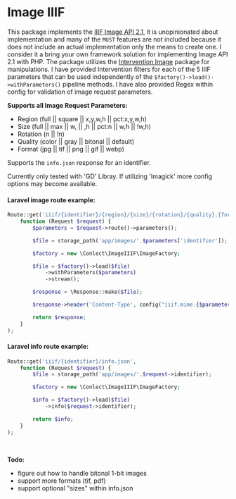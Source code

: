 # Image IIIF

This package implements the [IIIF Image API 2.1](http://iiif.io/api/image/2.1/), it is unopinionated about implementation and many of the `MUST` features are not included because it does not include an actual implementation only the means to create one. I consider it a bring your own framework solution for implementing Image API 2.1 with PHP. The package utilizes the [Intervention Image](http://image.intervention.io/) package for manipulations. I have provided Intervention filters for each of the 5 IIIF parameters that can be used independently of the `$factory()->load()->withParameters()` pipeline methods. I have also provided Regex within config for validation of image request parameters.

**Supports all Image Request Parameters:**
- Region (full || square || x,y,w,h || pct:x,y,w,h)
- Size (full || max || w, || ,h || pct:n || w,h || !w,h)
- Rotation (n || !n)
- Quality (color || gray || bitonal || default)
- Format (jpg || tif || png || gif || webp)

Supports the `info.json` response for an identifier.

Currently only tested with 'GD' Libray. If utilizing 'Imagick' more config options may become available.


#### Laravel image route example:

```php
Route::get('iiif/{identifier}/{region}/{size}/{rotation}/{quality}.{format}',
    function (Request $request) {
        $parameters = $request->route()->parameters();

        $file = storage_path('app/images/'.$parameters['identifier']);

        $factory = new \Conlect\ImageIIIF\ImageFactory;

        $file = $factory()->load($file)
            ->withParameters($parameters)
            ->stream();

        $response = \Response::make($file);

        $response->header('Content-Type', config("iiif.mime.{$parameters['format']}"));

        return $response;
    }
);

```

#### Laravel info route example:

```php
Route::get('iiif/{identifier}/info.json',
    function (Request $request) {
        $file = storage_path('app/images/'.$request->identifier);

        $factory = new \Conlect\ImageIIIF\ImageFactory;

        $info = $factory()->load($file)
            ->info($request->identifier);

        return $info;
    }
);
```

<br>

**Todo:**
- figure out how to handle bitonal 1-bit images
- support more formats (tif, pdf)
- support optional "sizes" within info.json

